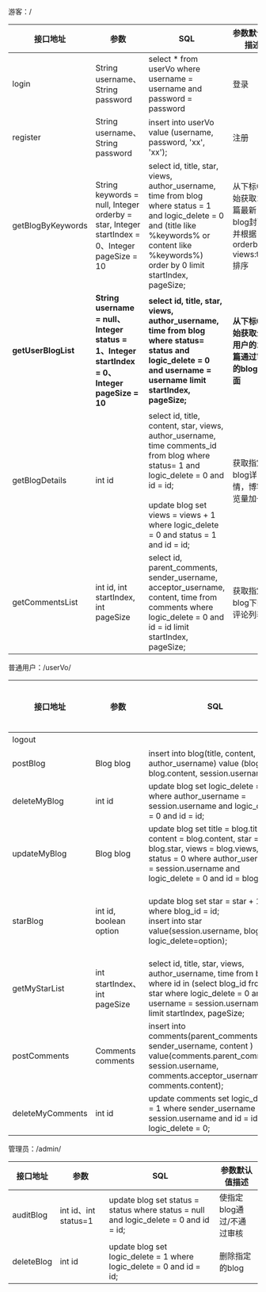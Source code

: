 游客：/

| 接口地址            | 参数                                                         | SQL                                                          | 参数默认值描述                                               |
| ------------------- | ------------------------------------------------------------ | ------------------------------------------------------------ | ------------------------------------------------------------ |
| login               | String username、String password                             | select  * from userVo where username = username and password = password | 登录                                                         |
| register            | String username、String password                             | insert into userVo value (username, password, 'xx', 'xx');     | 注册                                                         |
| getBlogByKeywords   | String keywords = null, Integer orderby = star, Integer startIndex = 0、Integer pageSize = 10 | select id, title, star, views, author_username, time from blog where status = 1 and logic_delete = 0 and (title like %keywords% or  content like %keywords%) order by 0 limit startIndex, pageSize; | 从下标0开始获取10篇最新blog封面并根据orderby? views:time排序 |
| **getUserBlogList** | **String username  = null、Integer status = 1、Integer startIndex = 0、Integer pageSize = 10** | **select id, title, star, views, author_username, time from blog where status= status and logic_delete = 0 and username = username limit startIndex, pageSize;** | **从下标0开始获取全部用户的10篇通过审核的blog封面**          |
| getBlogDetails      | int id                                                       | select id, title, content, star, views, author_username, time comments_id from blog where status= 1 and logic_delete = 0 and id = id;<br /><br />update blog set views = views + 1 where logic_delete = 0 and status = 1 and id = id; | 获取指定blog详情，博客浏览量加一                             |
| getCommentsList     | int id, int startIndex, int pageSize                         | select id, parent_comments, sender_username, acceptor_username, content, time from comments where logic_delete = 0 and  id = id limit startIndex, pageSize; | 获取指定blog下的评论列表                                     |

普通用户：/userVo/

| 接口地址         | 参数                          | SQL                                                          | 参数默认值描述        |
| ---------------- | ----------------------------- | ------------------------------------------------------------ | --------------------- |
| logout           |                               |                                                              | 登出                  |
| postBlog         | Blog blog                     | insert into blog(title, content, author_username) value (blog.title, blog.content, session.username); | 发布blog              |
| deleteMyBlog     | int id                        | update blog set logic_delete = 1 where author_username = session.username and logic_delete = 0 and id = id; | 删除我的blog          |
| updateMyBlog     | Blog blog                     | update blog set title = blog.title, content = blog.content, star = blog.star, views = blog.views, status = 0 where author_username = session.username and logic_delete = 0 and id = blog.id; | 更新我的blog          |
| starBlog         | int id, boolean option        | update blog set star = star + 1 where blog_id = id;<br />insert into star value(session.username, blog_id, logic_delete=option); | 收藏/取消收藏指定blog |
| getMyStarList    | int startIndex、 int pageSize | select id, title, star, views, author_username, time from blog where id in (select blog_id from star where logic_delete = 0 and username = session.username) limit startIndex, pageSize; | 获取收藏的blog列表    |
| postComments     | Comments comments             | insert into comments(parent_comments, sender_username, content ) value(comments.parent_comments, session.username, comments.acceptor_username, comments.content); | 在指定blog下评论      |
| deleteMyComments | int id                        | update comments set logic_delete = 1 where sender_username = session.username and id = id and logic_delete = 0; | 删除我的评论          |

管理员：/admin/

| 接口地址   | 参数                 | SQL                                                          | 参数默认值描述            |
| ---------- | -------------------- | ------------------------------------------------------------ | ------------------------- |
| auditBlog  | int id、int status=1 | update blog set status = status where status = null and logic_delete = 0 and id = id; | 使指定blog通过/不通过审核 |
| deleteBlog | int id               | update blog set logic_delete = 1 where logic_delete = 0 and id = id; | 删除指定的blog            |

